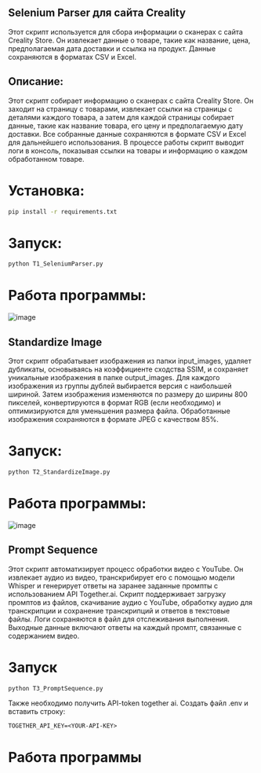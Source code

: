 Selenium Parser для сайта Creality
---
Этот скрипт используется для сбора информации о сканерах с сайта Creality Store. Он извлекает данные о товаре, такие как название, цена, предполагаемая дата доставки и ссылка на продукт. Данные сохраняются в форматах CSV и Excel.

## Описание:
Этот скрипт собирает информацию о сканерах с сайта Creality Store. Он заходит на страницу с товарами, извлекает ссылки на страницы с деталями каждого товара, а затем для каждой страницы собирает данные, такие как название товара, его цену и предполагаемую дату доставки. Все собранные данные сохраняются в формате CSV и Excel для дальнейшего использования. В процессе работы скрипт выводит логи в консоль, показывая ссылки на товары и информацию о каждом обработанном товаре.

# Установка:
```bash
pip install -r requirements.txt
```

# Запуск:

```bash
python T1_SeleniumParser.py
```

# Работа программы:
![image](https://github.com/user-attachments/assets/d252d7d7-69d9-48dc-9182-3fc7b881180c)


Standardize Image
---
Этот скрипт обрабатывает изображения из папки input_images, удаляет дубликаты, основываясь на коэффициенте сходства SSIM, и сохраняет уникальные изображения в папке output_images. Для каждого изображения из группы дублей выбирается версия с наибольшей шириной. Затем изображения изменяются по размеру до ширины 800 пикселей, конвертируются в формат RGB (если необходимо) и оптимизируются для уменьшения размера файла. Обработанные изображения сохраняются в формате JPEG с качеством 85%.

# Запуск:
```bash
python T2_StandardizeImage.py
```

# Работа программы:
![image](https://github.com/user-attachments/assets/6442b1ca-9b4c-41f1-9af0-41fc39f31fb4)

Prompt Sequence
---
Этот скрипт автоматизирует процесс обработки видео с YouTube. Он извлекает аудио из видео, транскрибирует его с помощью модели Whisper и генерирует ответы на заранее заданные промпты с использованием API Together.ai. Скрипт поддерживает загрузку промптов из файлов, скачивание аудио с YouTube, обработку аудио для транскрипции и сохранение транскрипций и ответов в текстовые файлы. Логи сохраняются в файл для отслеживания выполнения. Выходные данные включают ответы на каждый промпт, связанные с содержанием видео.

# Запуск
```bash
python T3_PromptSequence.py
```
Также необходимо получить API-token together ai. Создать файл .env и вставить строку:
```
TOGETHER_API_KEY=<YOUR-API-KEY>
```

# Работа программы






